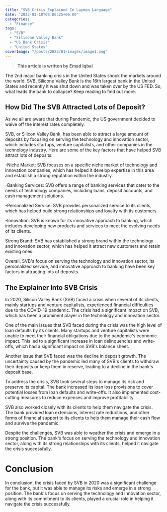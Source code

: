 ```yaml
---
title: "SVB Crisis Explained In Layman Language"
date: "2023-03-18T08:06:25+06:00"
categories:
  - "Finance"
tags:
  - "SVB"
  - "Silicone Valley Bank"
  - "US Bank Crisis"
  - "United States"
coverImage: "/posts/2023/01/images/image1.png"
---
```


> **This article is written by Emad Iqbal**

The 2nd major banking crisis in the United States shook the markets around the world. SVB, Silicone Valley Bank is the 16th largest bank in the United States and recently it was shut down and was taken over by the US FED. So, what leads the bank to collapse? Keep reading to find out more.

## How Did The SVB Attracted Lots of Deposit?

As we all are aware that during Pandemic, the US government decided to waive off the interest rates completely.

SVB, or Silicon Valley Bank, has been able to attract a large amount of deposits by focusing on serving the technology and innovation sector, which includes startups, venture capitalists, and other companies in the technology industry. Here are some of the key factors that have helped SVB attract lots of deposits:

-Niche Market: SVB focuses on a specific niche market of technology and innovation companies, which has helped it develop expertise in this area and establish a strong reputation within the industry.

-Banking Services: SVB offers a range of banking services that cater to the needs of technology companies, including loans, deposit accounts, and cash management solutions.

-Personalized Service: SVB provides personalized service to its clients, which has helped build strong relationships and loyalty with its customers.

-Innovation: SVB is known for its innovative approach to banking, which includes developing new products and services to meet the evolving needs of its clients.

Strong Brand: SVB has established a strong brand within the technology and innovation sector, which has helped it attract new customers and retain existing ones.

Overall, SVB's focus on serving the technology and innovation sector, its personalized service, and innovative approach to banking have been key factors in attracting lots of deposits.

## The Explainer Into SVB Crisis

In 2020, Silicon Valley Bank (SVB) faced a crisis when several of its clients, mainly startups and venture capitalists, experienced financial difficulties due to the COVID-19 pandemic. The crisis had a significant impact on SVB, which has been a prominent player in the technology and innovation sector.

One of the main issues that SVB faced during the crisis was the high level of loan defaults by its clients. Many startups and venture capitalists were unable to meet their financial obligations due to the pandemic's economic impact. This led to a significant increase in loan delinquencies and write-offs, which had a significant impact on SVB's balance sheet.

Another issue that SVB faced was the decline in deposit growth. The uncertainty caused by the pandemic led many of SVB's clients to withdraw their deposits or keep them in reserve, leading to a decline in the bank's deposit base.

To address the crisis, SVB took several steps to manage its risk and preserve its capital. The bank increased its loan loss provisions to cover potential losses from loan defaults and write-offs. It also implemented cost-cutting measures to reduce expenses and improve profitability.

SVB also worked closely with its clients to help them navigate the crisis. The bank provided loan extensions, interest rate reductions, and other forms of financial support to its clients to help them manage their cash flow and survive the pandemic.

Despite the challenges, SVB was able to weather the crisis and emerge in a strong position. The bank's focus on serving the technology and innovation sector, along with its strong relationships with its clients, helped it navigate the crisis successfully.

# Conclusion

In conclusion, the crisis faced by SVB in 2020 was a significant challenge for the bank, but it was able to manage its risks and emerge in a strong position. The bank's focus on serving the technology and innovation sector, along with its commitment to its clients, played a crucial role in helping it navigate the crisis successfully.
